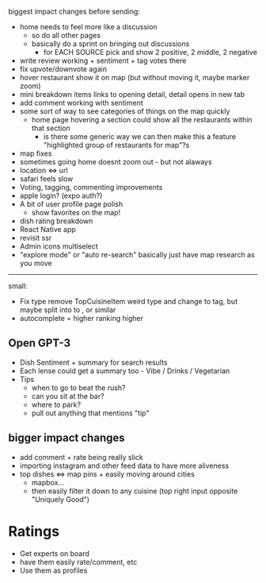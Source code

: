 biggest impact changes before sending:

- home needs to feel more like a discussion
  - so do all other pages
  - basically do a sprint on bringing out discussions
    - for EACH SOURCE pick and show 2 positive, 2 middle, 2 negative
- write review working + sentiment + tag votes there
- fix upvote/downvote again
- hover restaurant show it on map (but without moving it, maybe marker zoom)
- mini breakdown items links to opening detail, detail opens in new tab
- add comment working with sentiment
- some sort of way to see categories of things on the map quickly
  - home page hovering a section could show all the restaurants within that section
    - is there some generic way we can then make this a feature "highlighted group of restaurants for map"?s
- map fixes
- sometimes going home doesnt zoom out - but not alaways
- location <=> url
- safari feels slow
- Voting, tagging, commenting improvements
- apple login? (expo auth?)
- A bit of user profile page polish
  - show favorites on the map!
- dish rating breakdown
- React Native app
- revisit ssr
- Admin icons multiselect
- "explore mode" or "auto re-search" basically just have map research as you move

---

small:

- Fix <Dish /> type remove TopCuisineItem weird type and change to tag, but maybe split into to <DishFromTag />, <DishFromRestaurant /> or similar
- autocomplete = higher ranking higher

## Open GPT-3

- Dish Sentiment + summary for search results
- Each lense could get a summary too - Vibe / Drinks / Vegetarian
- Tips
  - when to go to beat the rush?
  - can you sit at the bar?
  - where to park?
  - pull out anything that mentions "tip"

## bigger impact changes

- add comment + rate being really slick
- importing instagram and other feed data to have more aliveness
- top dishes <=> map pins + easily moving around cities
  - mapbox...
  - then easily filter it down to any cuisine (top right input opposite "Uniquely Good")

# Ratings

- Get experts on board
- have them easily rate/comment, etc
- Use them as profiles
